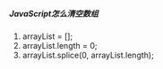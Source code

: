 ##### JavaScript怎么清空数组
1. arrayList = [];
2. arrayList.length = 0;
3. arrayList.splice(0, arrayList.length);